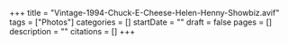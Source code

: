 +++
title = "Vintage-1994-Chuck-E-Cheese-Helen-Henny-Showbiz.avif"
tags = ["Photos"]
categories = []
startDate = ""
draft = false
pages = []
description = ""
citations = []
+++
